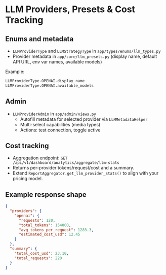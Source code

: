 # LLM Providers, Presets & Cost Tracking

## Enums and metadata
- `LLMProviderType` and `LLMStrategyType` in `app/types/enums/llm_types.py`
- Provider metadata in `app/core/llm_presets.py` (display name, default API URL, env var names, available models)

Example:
```python
LLMProviderType.OPENAI.display_name
LLMProviderType.OPENAI.available_models
```

## Admin
- `LLMProviderAdmin` in `app/admin/views.py`
  - Autofill metadata for selected provider via `LLMMetadataHelper`
  - Multi-select capabilities (media types)
  - Actions: test connection, toggle active

## Cost tracking
- Aggregation endpoint: `GET /api/v1/dashboard/analytics/aggregate/llm-stats`
- Returns per-provider tokens/request/cost and a summary.
- Extend `ReportAggregator.get_llm_provider_stats()` to align with your pricing model.

## Example response shape
```json
{
  "providers": {
    "openai": {
      "requests": 120,
      "total_tokens": 154000,
      "avg_tokens_per_request": 1283.3,
      "estimated_cost_usd": 12.45
    }
  },
  "summary": {
    "total_cost_usd": 23.10,
    "total_requests": 220
  }
}
```
